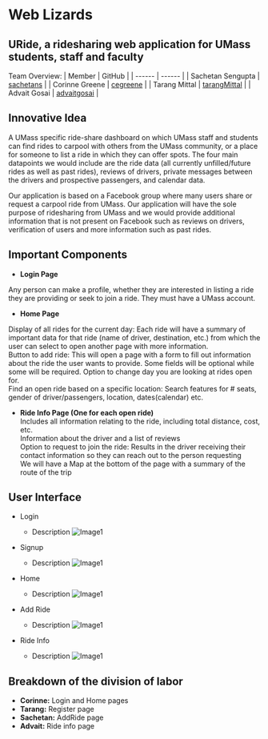 # Web Lizards
## URide, a ridesharing web application for UMass students, staff and faculty

Team Overview:
| Member | GitHub |
| ------ | ------ |
| Sachetan Sengupta | [sachetans](https://github.com/sachetans) |
| Corinne Greene | [cegreene](https://github.com/cegreene) |
| Tarang Mittal | [tarangMittal](https://github.com/tarangMittal) |
| Advait Gosai | [advaitgosai](https://github.com/advaitgosai) |


## Innovative Idea

A UMass specific ride-share dashboard on which UMass staff and students can find rides to carpool with others from the UMass community, or a place for someone to list a ride in which they can offer spots. The four main datapoints we would include are the ride data (all currently unfilled/future rides as well as past rides), reviews of drivers, private messages between the drivers and prospective passengers, and calendar data. 

Our application is based on a Facebook group where many users share or request a carpool ride from UMass. Our application will have the sole purpose of ridesharing from UMass and we would provide additional information that is not present on Facebook such as reviews on drivers, verification of users and more information such as past rides.

## Important Components
* **Login Page**  

Any person can make a profile, whether they are interested in listing a ride they are providing or seek to join a ride.
They must have a UMass account.

* **Home Page**  

Display of all rides for the current day: Each ride will have a summary of important data for that ride (name of driver, destination, etc.) from which the user can select to open another page with more information.   
Button to add ride: This will open a page with a form to fill out information about the ride the user wants to provide. Some fields will be optional while some will be required.
Option to change day you are looking at rides open for.  
Find an open ride based on a specific location: Search features for # seats, gender of driver/passengers, location, dates(calendar) etc.

* **Ride Info Page (One for each open ride)**  
Includes all information relating to the ride, including total distance, cost, etc.  
Information about the driver and a list of reviews  
Option to request to join the ride: Results in the driver receiving their contact information so they can reach out to the person requesting  
We will have a Map at the bottom of the page with a summary of the route of the trip  


## User Interface

* Login 
    *  Description
    ![Image1](../assets/images/Login.png)
    
* Signup 
    *  Description
    ![Image1](../assets/images/Registration.png)
    
* Home
    *  Description
    ![Image1](../assets/images/Home_page.png)

* Add Ride
    *  Description
    ![Image1](../assets/images/Add_Ride.png)
    
* Ride Info
    *  Description
    ![Image1](../assets/images/Ride_Info.png)
    
  
##  Breakdown of the division of labor
* **Corinne:** Login and Home pages
* **Tarang:** Register page
* **Sachetan:** AddRide page
* **Advait:** Ride info page




